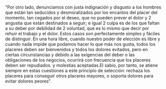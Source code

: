 "Por otro lado, denunciamos con justa indignación y disgusto a los hombres que están tan seducidos 
y desmoralizados por los encantos del placer del momento, tan cegados por el deseo, que no pueden prever el
dolor y 2 angustia que están destinados a seguir; e igual 2 culpa es de los que faltan a su deber por 
debilidad de 2 voluntad, que es lo mismo que decir por rehuir el trabajo y el dolor. Estos casos son 
perfectamente simples y fáciles de distinguir. En una hora libre, cuando nuestro poder de elección es libre y 
cuando nada impide que podamos hacer lo que más nos gusta, todos los placeres deben ser bienvenidos y todos 
los dolores evitados, pero en ciertas circunstancias y debido a las exigencias del deber o las obligaciones de 
los negocios, ocurrirá con frecuencia que los placeres deben ser repudiados. y molestias aceptadas.El sabio, 
por tanto, se atiene siempre en estas cuestiones a este principio de selección: rechaza los placeres para 
conseguir otros placeres mayores, o soporta dolores para evitar dolores peores".